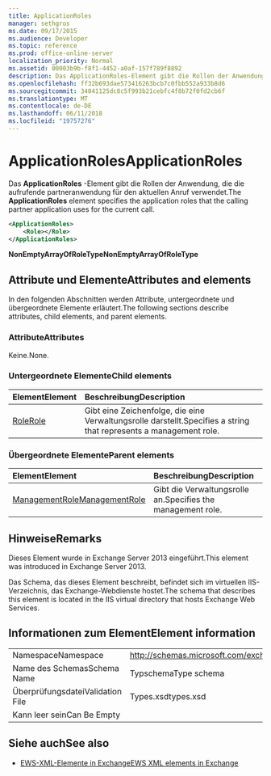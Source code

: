 ```yaml
---
title: ApplicationRoles
manager: sethgros
ms.date: 09/17/2015
ms.audience: Developer
ms.topic: reference
ms.prod: office-online-server
localization_priority: Normal
ms.assetid: 00003b9b-f8f1-4452-a0af-157f789f8892
description: Das ApplicationRoles-Element gibt die Rollen der Anwendung, die die aufrufende partneranwendung für den aktuellen Anruf verwendet.
ms.openlocfilehash: ff32b693dae573416263bcb7c0fbb552a933b8d6
ms.sourcegitcommit: 34041125dc8c5f993b21cebfc4f8b72f0fd2cb6f
ms.translationtype: MT
ms.contentlocale: de-DE
ms.lasthandoff: 06/11/2018
ms.locfileid: "19757276"
---
```

# <a name="applicationroles"></a><span data-ttu-id="30266-103">ApplicationRoles</span><span class="sxs-lookup"><span data-stu-id="30266-103">ApplicationRoles</span></span>

<span data-ttu-id="30266-104">Das **ApplicationRoles** -Element gibt die Rollen der Anwendung, die die aufrufende partneranwendung für den aktuellen Anruf verwendet.</span><span class="sxs-lookup"><span data-stu-id="30266-104">The **ApplicationRoles** element specifies the application roles that the calling partner application uses for the current call.</span></span> 
  
```XML
<ApplicationRoles>
    <Role></Role>
</ApplicationRoles>
```

 <span data-ttu-id="30266-105">**NonEmptyArrayOfRoleType**</span><span class="sxs-lookup"><span data-stu-id="30266-105">**NonEmptyArrayOfRoleType**</span></span>
## <a name="attributes-and-elements"></a><span data-ttu-id="30266-106">Attribute und Elemente</span><span class="sxs-lookup"><span data-stu-id="30266-106">Attributes and elements</span></span>

<span data-ttu-id="30266-107">In den folgenden Abschnitten werden Attribute, untergeordnete und übergeordnete Elemente erläutert.</span><span class="sxs-lookup"><span data-stu-id="30266-107">The following sections describe attributes, child elements, and parent elements.</span></span>
  
### <a name="attributes"></a><span data-ttu-id="30266-108">Attribute</span><span class="sxs-lookup"><span data-stu-id="30266-108">Attributes</span></span>

<span data-ttu-id="30266-109">Keine.</span><span class="sxs-lookup"><span data-stu-id="30266-109">None.</span></span>
  
### <a name="child-elements"></a><span data-ttu-id="30266-110">Untergeordnete Elemente</span><span class="sxs-lookup"><span data-stu-id="30266-110">Child elements</span></span>

|<span data-ttu-id="30266-111">**Element**</span><span class="sxs-lookup"><span data-stu-id="30266-111">**Element**</span></span>|<span data-ttu-id="30266-112">**Beschreibung**</span><span class="sxs-lookup"><span data-stu-id="30266-112">**Description**</span></span>|
|:-----|:-----|
|[<span data-ttu-id="30266-113">Role</span><span class="sxs-lookup"><span data-stu-id="30266-113">Role</span></span>](role.md) <br/> |<span data-ttu-id="30266-114">Gibt eine Zeichenfolge, die eine Verwaltungsrolle darstellt.</span><span class="sxs-lookup"><span data-stu-id="30266-114">Specifies a string that represents a management role.</span></span>  <br/> |
   
### <a name="parent-elements"></a><span data-ttu-id="30266-115">Übergeordnete Elemente</span><span class="sxs-lookup"><span data-stu-id="30266-115">Parent elements</span></span>

|<span data-ttu-id="30266-116">**Element**</span><span class="sxs-lookup"><span data-stu-id="30266-116">**Element**</span></span>|<span data-ttu-id="30266-117">**Beschreibung**</span><span class="sxs-lookup"><span data-stu-id="30266-117">**Description**</span></span>|
|:-----|:-----|
|[<span data-ttu-id="30266-118">ManagementRole</span><span class="sxs-lookup"><span data-stu-id="30266-118">ManagementRole</span></span>](managementrole.md) <br/> |<span data-ttu-id="30266-119">Gibt die Verwaltungsrolle an.</span><span class="sxs-lookup"><span data-stu-id="30266-119">Specifies the management role.</span></span>  <br/> |
   
## <a name="remarks"></a><span data-ttu-id="30266-120">Hinweise</span><span class="sxs-lookup"><span data-stu-id="30266-120">Remarks</span></span>

<span data-ttu-id="30266-121">Dieses Element wurde in Exchange Server 2013 eingeführt.</span><span class="sxs-lookup"><span data-stu-id="30266-121">This element was introduced in Exchange Server 2013.</span></span>
  
<span data-ttu-id="30266-122">Das Schema, das dieses Element beschreibt, befindet sich im virtuellen IIS-Verzeichnis, das Exchange-Webdienste hostet.</span><span class="sxs-lookup"><span data-stu-id="30266-122">The schema that describes this element is located in the IIS virtual directory that hosts Exchange Web Services.</span></span>
  
## <a name="element-information"></a><span data-ttu-id="30266-123">Informationen zum Element</span><span class="sxs-lookup"><span data-stu-id="30266-123">Element information</span></span>

|||
|:-----|:-----|
|<span data-ttu-id="30266-124">Namespace</span><span class="sxs-lookup"><span data-stu-id="30266-124">Namespace</span></span>  <br/> |http://schemas.microsoft.com/exchange/services/2006/types  <br/> |
|<span data-ttu-id="30266-125">Name des Schemas</span><span class="sxs-lookup"><span data-stu-id="30266-125">Schema Name</span></span>  <br/> |<span data-ttu-id="30266-126">Typschema</span><span class="sxs-lookup"><span data-stu-id="30266-126">Type schema</span></span>  <br/> |
|<span data-ttu-id="30266-127">Überprüfungsdatei</span><span class="sxs-lookup"><span data-stu-id="30266-127">Validation File</span></span>  <br/> |<span data-ttu-id="30266-128">Types.xsd</span><span class="sxs-lookup"><span data-stu-id="30266-128">types.xsd</span></span>  <br/> |
|<span data-ttu-id="30266-129">Kann leer sein</span><span class="sxs-lookup"><span data-stu-id="30266-129">Can Be Empty</span></span>  <br/> ||
   
## <a name="see-also"></a><span data-ttu-id="30266-130">Siehe auch</span><span class="sxs-lookup"><span data-stu-id="30266-130">See also</span></span>

- [<span data-ttu-id="30266-131">EWS-XML-Elemente in Exchange</span><span class="sxs-lookup"><span data-stu-id="30266-131">EWS XML elements in Exchange</span></span>](ews-xml-elements-in-exchange.md)

